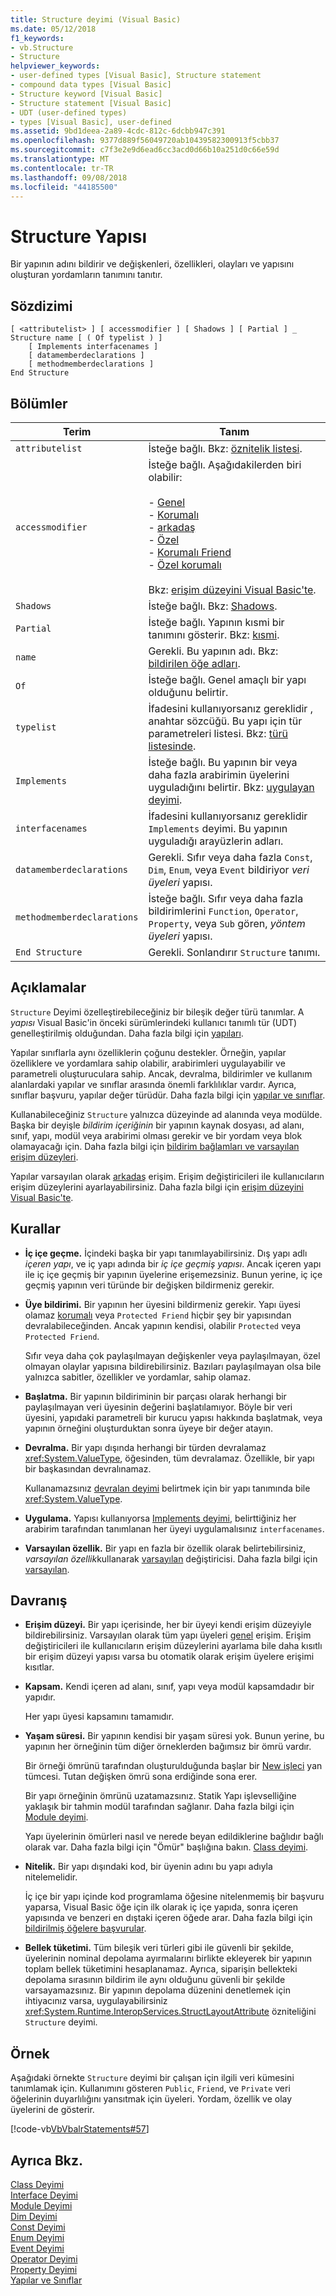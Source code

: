 ```yaml
---
title: Structure deyimi (Visual Basic)
ms.date: 05/12/2018
f1_keywords:
- vb.Structure
- Structure
helpviewer_keywords:
- user-defined types [Visual Basic], Structure statement
- compound data types [Visual Basic]
- Structure keyword [Visual Basic]
- Structure statement [Visual Basic]
- UDT (user-defined types)
- types [Visual Basic], user-defined
ms.assetid: 9bd1deea-2a89-4cdc-812c-6dcbb947c391
ms.openlocfilehash: 9377d889f56049720ab10439582300913f5cbb37
ms.sourcegitcommit: c7f3e2e9d6ead6cc3acd0d66b10a251d0c66e59d
ms.translationtype: MT
ms.contentlocale: tr-TR
ms.lasthandoff: 09/08/2018
ms.locfileid: "44185500"
---
```

# <a name="structure-statement"></a>Structure Yapısı
Bir yapının adını bildirir ve değişkenleri, özellikleri, olayları ve yapısını oluşturan yordamların tanımını tanıtır.  
  
## <a name="syntax"></a>Sözdizimi  
  
```  
[ <attributelist> ] [ accessmodifier ] [ Shadows ] [ Partial ] _  
Structure name [ ( Of typelist ) ]  
    [ Implements interfacenames ]  
    [ datamemberdeclarations ]  
    [ methodmemberdeclarations ]  
End Structure  
```  
  
## <a name="parts"></a>Bölümler  
  
|Terim|Tanım|  
|---|---|  
|`attributelist`|İsteğe bağlı. Bkz: [öznitelik listesi](../../../visual-basic/language-reference/statements/attribute-list.md).|  
|`accessmodifier`|İsteğe bağlı. Aşağıdakilerden biri olabilir:<br /><br /> -   [Genel](../../../visual-basic/language-reference/modifiers/public.md)<br />-   [Korumalı](../../../visual-basic/language-reference/modifiers/protected.md)<br />-   [arkadaş](../../../visual-basic/language-reference/modifiers/friend.md)<br />-   [Özel](../../../visual-basic/language-reference/modifiers/private.md)<br />- [Korumalı Friend](../../language-reference/modifiers/protected-friend.md)<br/>- [Özel korumalı](../../language-reference/modifiers/private-protected.md) <br /><br /> Bkz: [erişim düzeyini Visual Basic'te](../../../visual-basic/programming-guide/language-features/declared-elements/access-levels.md).|  
|`Shadows`|İsteğe bağlı. Bkz: [Shadows](../../../visual-basic/language-reference/modifiers/shadows.md).|  
|`Partial`|İsteğe bağlı. Yapının kısmi bir tanımını gösterir. Bkz: [kısmi](../../../visual-basic/language-reference/modifiers/partial.md).|  
|`name`|Gerekli. Bu yapının adı. Bkz: [bildirilen öğe adları](../../../visual-basic/programming-guide/language-features/declared-elements/declared-element-names.md).|  
|`Of`|İsteğe bağlı. Genel amaçlı bir yapı olduğunu belirtir.|  
|`typelist`|İfadesini kullanıyorsanız gereklidir [,](../../../visual-basic/language-reference/statements/of-clause.md) anahtar sözcüğü. Bu yapı için tür parametreleri listesi. Bkz: [türü listesinde](../../../visual-basic/language-reference/statements/type-list.md).|  
|`Implements`|İsteğe bağlı. Bu yapının bir veya daha fazla arabirimin üyelerini uyguladığını belirtir. Bkz: [uygulayan deyimi](../../../visual-basic/language-reference/statements/implements-statement.md).|  
|`interfacenames`|İfadesini kullanıyorsanız gereklidir `Implements` deyimi. Bu yapının uyguladığı arayüzlerin adları.|  
|`datamemberdeclarations`|Gerekli. Sıfır veya daha fazla `Const`, `Dim`, `Enum`, veya `Event` bildiriyor *veri üyeleri* yapısı.|  
|`methodmemberdeclarations`|İsteğe bağlı. Sıfır veya daha fazla bildirimlerini `Function`, `Operator`, `Property`, veya `Sub` gören, *yöntem üyeleri* yapısı.|  
|`End Structure`|Gerekli. Sonlandırır `Structure` tanımı.|  
  
## <a name="remarks"></a>Açıklamalar  
 `Structure` Deyimi özelleştirebileceğiniz bir bileşik değer türü tanımlar. A *yapısı* Visual Basic'in önceki sürümlerindeki kullanıcı tanımlı tür (UDT) genelleştirilmiş olduğundan. Daha fazla bilgi için [yapıları](../../../visual-basic/programming-guide/language-features/data-types/structures.md).  
  
 Yapılar sınıflarla aynı özelliklerin çoğunu destekler. Örneğin, yapılar özelliklere ve yordamlara sahip olabilir, arabirimleri uygulayabilir ve parametreli oluşturuculara sahip. Ancak, devralma, bildirimler ve kullanım alanlardaki yapılar ve sınıflar arasında önemli farklılıklar vardır. Ayrıca, sınıflar başvuru, yapılar değer türüdür. Daha fazla bilgi için [yapılar ve sınıflar](../../../visual-basic/programming-guide/language-features/data-types/structures-and-classes.md).  
  
 Kullanabileceğiniz `Structure` yalnızca düzeyinde ad alanında veya modülde. Başka bir deyişle *bildirim içeriğinin* bir yapının kaynak dosyası, ad alanı, sınıf, yapı, modül veya arabirimi olması gerekir ve bir yordam veya blok olamayacağı için. Daha fazla bilgi için [bildirim bağlamları ve varsayılan erişim düzeyleri](../../../visual-basic/language-reference/statements/declaration-contexts-and-default-access-levels.md).  
  
 Yapılar varsayılan olarak [arkadaş](../../../visual-basic/language-reference/modifiers/friend.md) erişim. Erişim değiştiricileri ile kullanıcıların erişim düzeylerini ayarlayabilirsiniz. Daha fazla bilgi için [erişim düzeyini Visual Basic'te](../../../visual-basic/programming-guide/language-features/declared-elements/access-levels.md).  
  
## <a name="rules"></a>Kurallar  
  
-   **İç içe geçme.** İçindeki başka bir yapı tanımlayabilirsiniz. Dış yapı adlı *içeren yapı*, ve iç yapı adında bir *iç içe geçmiş yapısı*. Ancak içeren yapı ile iç içe geçmiş bir yapının üyelerine erişemezsiniz. Bunun yerine, iç içe geçmiş yapının veri türünde bir değişken bildirmeniz gerekir.  
  
-   **Üye bildirimi.** Bir yapının her üyesini bildirmeniz gerekir. Yapı üyesi olamaz [korumalı](../../../visual-basic/language-reference/modifiers/protected.md) veya `Protected Friend` hiçbir şey bir yapısından devralabileceğinden. Ancak yapının kendisi, olabilir `Protected` veya `Protected Friend`.  
  
     Sıfır veya daha çok paylaşılmayan değişkenler veya paylaşılmayan, özel olmayan olaylar yapısına bildirebilirsiniz. Bazıları paylaşılmayan olsa bile yalnızca sabitler, özellikler ve yordamlar, sahip olamaz.  
  
-   **Başlatma.** Bir yapının bildiriminin bir parçası olarak herhangi bir paylaşılmayan veri üyesinin değerini başlatılamıyor. Böyle bir veri üyesini, yapıdaki parametreli bir kurucu yapısı hakkında başlatmak, veya yapının örneğini oluşturduktan sonra üyeye bir değer atayın.  
  
-   **Devralma.** Bir yapı dışında herhangi bir türden devralamaz <xref:System.ValueType>, öğesinden, tüm devralamaz. Özellikle, bir yapı bir başkasından devralınamaz.  
  
     Kullanamazsınız [devralan deyimi](../../../visual-basic/language-reference/statements/inherits-statement.md) belirtmek için bir yapı tanımında bile <xref:System.ValueType>.  
  
-   **Uygulama.** Yapısı kullanıyorsa [Implements deyimi](../../../visual-basic/language-reference/statements/implements-statement.md), belirttiğiniz her arabirim tarafından tanımlanan her üyeyi uygulamalısınız `interfacenames`.  
  
-   **Varsayılan özellik.** Bir yapı en fazla bir özellik olarak belirtebilirsiniz, *varsayılan özellik*kullanarak [varsayılan](../../../visual-basic/language-reference/modifiers/default.md) değiştiricisi. Daha fazla bilgi için [varsayılan](../../../visual-basic/language-reference/modifiers/default.md).  
  
## <a name="behavior"></a>Davranış  
  
-   **Erişim düzeyi.** Bir yapı içerisinde, her bir üyeyi kendi erişim düzeyiyle bildirebilirsiniz. Varsayılan olarak tüm yapı üyeleri [genel](../../../visual-basic/language-reference/modifiers/public.md) erişim. Erişim değiştiricileri ile kullanıcıların erişim düzeylerini ayarlama bile daha kısıtlı bir erişim düzeyi yapısı varsa bu otomatik olarak erişim üyelere erişimi kısıtlar.  
  
-   **Kapsam.** Kendi içeren ad alanı, sınıf, yapı veya modül kapsamdadır bir yapıdır.  
  
     Her yapı üyesi kapsamını tamamıdır.  
  
-   **Yaşam süresi.** Bir yapının kendisi bir yaşam süresi yok. Bunun yerine, bu yapının her örneğinin tüm diğer örneklerden bağımsız bir ömrü vardır.  
  
     Bir örneği ömrünü tarafından oluşturulduğunda başlar bir [New işleci](../../../visual-basic/language-reference/operators/new-operator.md) yan tümcesi. Tutan değişken ömrü sona erdiğinde sona erer.  
  
     Bir yapı örneğinin ömrünü uzatamazsınız. Statik Yapı işlevselliğine yaklaşık bir tahmin modül tarafından sağlanır. Daha fazla bilgi için [Module deyimi](../../../visual-basic/language-reference/statements/module-statement.md).  
  
     Yapı üyelerinin ömürleri nasıl ve nerede beyan edildiklerine bağlıdır bağlı olarak var. Daha fazla bilgi için "Ömür" başlığına bakın. [Class deyimi](../../../visual-basic/language-reference/statements/class-statement.md).  
  
-   **Nitelik.** Bir yapı dışındaki kod, bir üyenin adını bu yapı adıyla nitelemelidir.  
  
     İç içe bir yapı içinde kod programlama öğesine nitelenmemiş bir başvuru yaparsa, Visual Basic öğe için ilk olarak iç içe yapıda, sonra içeren yapısında ve benzeri en dıştaki içeren öğede arar. Daha fazla bilgi için [bildirilmiş öğelere başvurular](../../../visual-basic/programming-guide/language-features/declared-elements/references-to-declared-elements.md).  
  
-   **Bellek tüketimi.** Tüm bileşik veri türleri gibi ile güvenli bir şekilde, üyelerinin nominal depolama ayırmalarını birlikte ekleyerek bir yapının toplam bellek tüketimini hesaplanamaz. Ayrıca, siparişin bellekteki depolama sırasının bildirim ile aynı olduğunu güvenli bir şekilde varsayamazsınız. Bir yapının depolama düzenini denetlemek için ihtiyacınız varsa, uygulayabilirsiniz <xref:System.Runtime.InteropServices.StructLayoutAttribute> özniteliğini `Structure` deyimi.  
  
## <a name="example"></a>Örnek  
 Aşağıdaki örnekte `Structure` deyimi bir çalışan için ilgili veri kümesini tanımlamak için. Kullanımını gösteren `Public`, `Friend`, ve `Private` veri öğelerinin duyarlılığını yansıtmak için üyeleri. Yordam, özellik ve olay üyelerini de gösterir.  
  
 [!code-vb[VbVbalrStatements#57](../../../visual-basic/language-reference/error-messages/codesnippet/VisualBasic/structure-statement_1.vb)]  
  
## <a name="see-also"></a>Ayrıca Bkz.  
 [Class Deyimi](../../../visual-basic/language-reference/statements/class-statement.md)  
 [Interface Deyimi](../../../visual-basic/language-reference/statements/interface-statement.md)  
 [Module Deyimi](../../../visual-basic/language-reference/statements/module-statement.md)  
 [Dim Deyimi](../../../visual-basic/language-reference/statements/dim-statement.md)  
 [Const Deyimi](../../../visual-basic/language-reference/statements/const-statement.md)  
 [Enum Deyimi](../../../visual-basic/language-reference/statements/enum-statement.md)  
 [Event Deyimi](../../../visual-basic/language-reference/statements/event-statement.md)  
 [Operator Deyimi](../../../visual-basic/language-reference/statements/operator-statement.md)  
 [Property Deyimi](../../../visual-basic/language-reference/statements/property-statement.md)  
 [Yapılar ve Sınıflar](../../../visual-basic/programming-guide/language-features/data-types/structures-and-classes.md)
